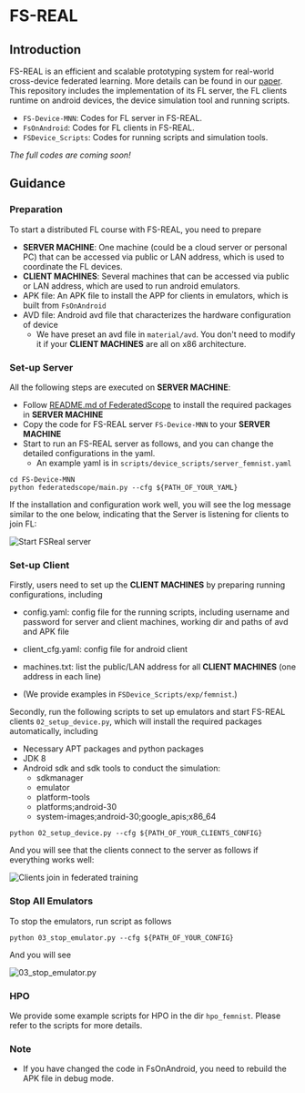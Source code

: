 # FS-REAL

## Introduction

FS-REAL is an efficient and scalable prototyping system for real-world cross-device federated learning. More details can be found in our [paper](link_to_be_added).
This repository includes the implementation of its FL server, the FL clients runtime on android devices, the device simulation tool and running scripts. 

- `FS-Device-MNN`:  Codes for FL server in FS-REAL.
- `FsOnAndroid`:   Codes for FL clients in FS-REAL.   
- `FSDevice_Scripts`:   Codes for running scripts and simulation tools.

*The full codes are coming soon!*

## Guidance

### Preparation
To start a distributed FL course with FS-REAL, you need to prepare
- **SERVER MACHINE**: One machine (could be a cloud server or personal PC) that can be accessed via public or LAN address, which is used to coordinate the FL devices.
- **CLIENT MACHINES**: Several machines that can be accessed via public or LAN address, which are used to run android emulators. 
- APK file: An APK file to install the APP for clients in emulators, which is built from `FsOnAndroid`
- AVD file: Android avd file that characterizes the hardware configuration of device
  - We have preset an avd file in ```material/avd```. You don't need to modify it if your **CLIENT MACHINES** are all on x86 architecture.

### Set-up Server
All the following steps are executed on **SERVER MACHINE**: 
- Follow [README.md of FederatedScope](https://github.com/alibaba/FederatedScope/blob/master/README.md) to install the required packages in **SERVER MACHINE**
- Copy the code for FS-REAL server ```FS-Device-MNN``` to your **SERVER MACHINE**
- Start to run an FS-REAL server as follows, and you can change the detailed configurations in the yaml.
  - An example yaml is in ```scripts/device_scripts/server_femnist.yaml```
```
cd FS-Device-MNN
python federatedscope/main.py --cfg ${PATH_OF_YOUR_YAML}
```

If the installation and configuration work well, you will see the log message similar to the one below, indicating that the Server is listening for clients to join FL:

![Start FSReal server](https://img.alicdn.com/imgextra/i3/O1CN01lJHiah1trtmXYvBil_!!6000000005956-0-tps-5114-298.jpg)



### Set-up Client

Firstly,  users need to set up the **CLIENT MACHINES** by preparing running configurations, including
- config.yaml: config file for the running scripts, including username and password for server and client machines, working dir and paths of avd and APK file

- client_cfg.yaml: config file for android client

- machines.txt: list the public/LAN address for all **CLIENT MACHINES** (one address in each line)
-  (We provide examples in ```FSDevice_Scripts/exp/femnist```.)

Secondly, run the following scripts to set up emulators and start FS-REAL clients `02_setup_device.py`, which will install the required packages automatically, including
- Necessary APT packages and python packages
- JDK 8
- Android sdk and sdk tools to conduct the simulation:
  - sdkmanager
  - emulator
  - platform-tools
  - platforms;android-30
  - system-images;android-30;google_apis;x86_64

```
python 02_setup_device.py --cfg ${PATH_OF_YOUR_CLIENTS_CONFIG}
``` 

And you will see that the clients connect to the server as follows if everything works well:

![Clients join in federated training](https://img.alicdn.com/imgextra/i4/O1CN01CORMSG28vIxrG4IGs_!!6000000007994-0-tps-2466-1738.jpg)

### Stop All Emulators

To stop the emulators, run script as follows
```
python 03_stop_emulator.py --cfg ${PATH_OF_YOUR_CONFIG}
```

And you will see

![03_stop_emulator.py](https://img.alicdn.com/imgextra/i3/O1CN01G3tR2s21eAq5gOz4r_!!6000000007009-0-tps-2870-919.jpg)

### HPO

We provide some example scripts for HPO in the dir ```hpo_femnist```. Please refer to the scripts for more details.

### Note
- If you have changed the code in FsOnAndroid, you need to rebuild the APK file in debug mode.

